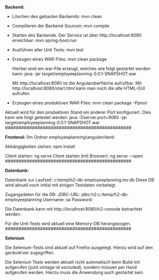 **Backend:**

- Löschen des gebauten Backends:
mvn clean

- Compilieren der Backend-Sourcen:
mvn compile

- Starten des Backends. Der Service ist über http://localhost:8080 erreichbar:
mvn spring-boot:run

- Ausführen aller Unit Tests:
mvn test

- Erzeugen eines WAR-Files:
mvn clean package
  
  Hierbei wird ein war-File erzeugt, welches wie folgt gestartet werden kann:
  java -jar target/employeeplanning-0.0.1-SNAPSHOT.war
  
  Mit http://localhost:8080 ist die Angularoberfläche aufrufbar.
  Mit http://localhost:8080/start.html kann man noch die alte HTML-GUI aufrufen.

- Erzeugen eines produktiven WAR-Files:
mvn clean package -Pprod

Aktuell wird für den produktiven Stand ein anderer Port konfiguriert. Dies kann wie folgt getestet werden:
java -Dserver.port=9080 -jar target/employeeplanning-0.0.1-SNAPSHOT.war
###############################################  

**Frontend:** (Im Ordner employeeplanning\angularclient)

Abhängigkeiten ziehen: npm install

Client starten: ng serve
Client starten (mit Browser): ng serve --open
###############################################

**Datenbank:**

Datenbank zur Laufzeit: c:\temp\h2-db-employeeplanning.mv.db
Diese DB wird aktuell noch initial mit einigen Testdaten vorbelegt.

Zugangsdaten für die DB:
JDBC-URL: jdbc:h2:c:/temp/h2-db-employeeplanning
Username: sa
Password: 

Die Datenbank kann mit http://localhost:8080/h2-console betrachtet werden.

Für die Unit-Tests wird aktuell eine Memory-DB herangezogen.
###############################################

**Selenium**

Die Selenium-Tests sind aktuell auf Firefox ausgelegt.
Hierzu wird auf den geckodriver zugegriffen.

Die Selenium Tests werden aktuell nicht automatisch beim Build mit aufgerufen (junit.vintage ist excluded), sondern
müssen per Hand aufgerufen werden. Hierzu muss die Anwendung auch gestartet sein.
